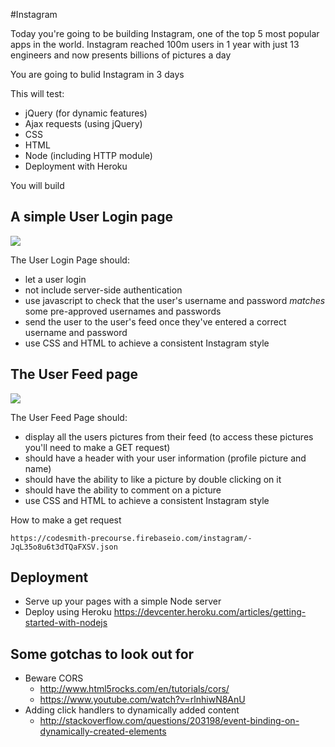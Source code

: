 #Instagram

Today you're going to be building Instagram, one of the top 5 most popular apps in the world. Instagram reached 100m users in 1 year with just 13 engineers and now presents billions of pictures a day

You are going to bulid Instagram in 3 days

This will test:

- jQuery (for dynamic features)
- Ajax requests (using jQuery)
- CSS
- HTML
- Node (including HTTP module)
- Deployment with Heroku

You will build

## A simple User Login page

![](https://www.dropbox.com/s/792mx2tz0k5sset/Screenshot%202015-05-26%2019.18.54_shrink.png?dl=1)

The User Login Page should:

- let a user login
- not include server-side authentication
- use javascript to check that the user's username and password *matches* some pre-approved usernames and passwords
- send the user to the user's feed once they've entered a correct username and password
- use CSS and HTML to achieve a consistent Instagram style

## The User Feed page

![](https://www.dropbox.com/s/gs2fn45pjl6z0v0/instagram-feed_shrink.png?dl=1)

The User Feed Page should:

- display all the users pictures from their feed (to access these pictures you'll need to make a GET request)
- should have a header with your user information (profile picture and name)
- should have the ability to like a picture by double clicking on it
- should have the ability to comment on a picture
- use CSS and HTML to achieve a consistent Instagram style

How to make a get request

````
https://codesmith-precourse.firebaseio.com/instagram/-JqL35o8u6t3dTQaFXSV.json
````

## Deployment

- Serve up your pages with a simple Node server
- Deploy using Heroku <https://devcenter.heroku.com/articles/getting-started-with-nodejs>

## Some gotchas to look out for

- Beware CORS
  - <http://www.html5rocks.com/en/tutorials/cors/>
  - <https://www.youtube.com/watch?v=rlnhiwN8AnU>
- Adding click handlers to dynamically added content
  - <http://stackoverflow.com/questions/203198/event-binding-on-dynamically-created-elements>